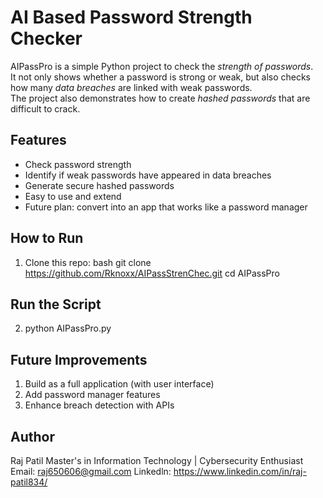 # AI Based Password Strength Checker

AIPassPro is a simple Python project to check the _strength of passwords_.  
It not only shows whether a password is strong or weak, but also checks how many _data breaches_ are linked with weak passwords.  
The project also demonstrates how to create _hashed passwords_ that are difficult to crack.

## Features
- Check password strength
- Identify if weak passwords have appeared in data breaches
- Generate secure hashed passwords
- Easy to use and extend
- Future plan: convert into an app that works like a password manager

## How to Run
1. Clone this repo:
   bash
   git clone https://github.com/Rknoxx/AIPassStrenChec.git
   cd AIPassPro
   
## Run the Script
2. python AIPassPro.py

## Future Improvements
1. Build as a full application (with user interface)
2. Add password manager features
3. Enhance breach detection with APIs

## Author
Raj Patil
Master's in Information Technology | Cybersecurity Enthusiast
Email: raj650606@gmail.com 
Linkedln: https://www.linkedin.com/in/raj-patil834/ 

